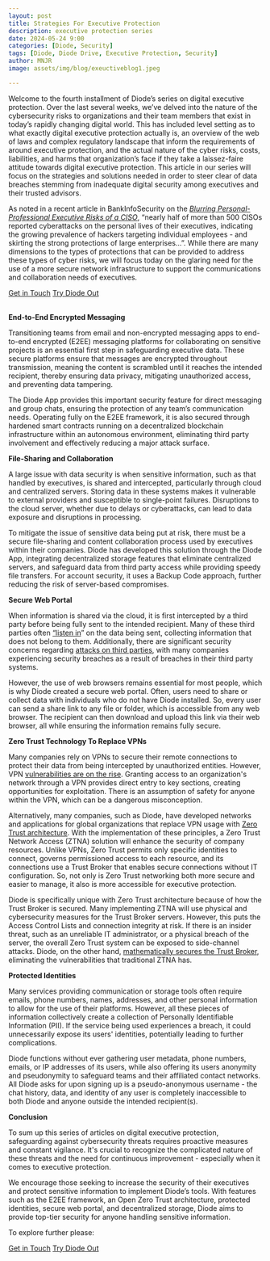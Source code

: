 ```yaml
---
layout: post
title: Strategies For Executive Protection
description: executive protection series
date: 2024-05-24 9:00
categories: [Diode, Security]
tags: [Diode, Diode Drive, Executive Protection, Security]
author: MNJR
image: assets/img/blog/exeuctiveblog1.jpeg

---
```

Welcome to the fourth installment of Diode’s series on digital executive protection. Over the last several weeks, we’ve delved into the nature of the cybersecurity risks to organizations and their team members that exist in today’s rapidly changing digital world. This has included level setting as to what exactly digital executive protection actually is, an overview of the web of laws and complex regulatory landscape that inform the requirements of around executive protection, and the actual nature of the cyber risks, costs, liabilities, and harms that organization’s face if they take a laissez-faire attitude towards digital executive protection. This article in our series will focus on the strategies and solutions needed in order to steer clear of data breaches stemming from inadequate digital security among executives and their trusted advisors.

As noted in a recent article in BankInfoSecurity on the [_Blurring Personal-Professional Executive Risks of a CISO_](https://www.bankinfosecurity.com/rsa-conference-2024-chris-pierson-a-25049), “nearly half of more than 500 CISOs reported cyberattacks on the personal lives of their executives, indicating the growing prevalence of hackers targeting individual employees - and skirting the strong protections of large enterprises…”. While there are many dimensions to the types of protections that can be provided to address these types of cyber risks, we will focus today on the glaring need for the use of a more secure network infrastructure to support the communications and collaboration needs of executives.   
<br>
<div class="story__buttons">
  <a href="{{"https://contactdiode.paperform.co"}}" class="btn" target="">Get in Touch</a>
  <a href="#download-app" class="btn popup-open" target="">Try Diode Out</a>
</div>
<br>

**End-to-End Encrypted Messaging**

Transitioning teams from email and non-encrypted messaging apps to end-to-end encrypted (E2EE) messaging platforms for collaborating on sensitive projects is an essential first step in safeguarding executive data. These secure platforms ensure that messages are encrypted throughout transmission, meaning the content is scrambled until it reaches the intended recipient, thereby ensuring data privacy, mitigating unauthorized access, and preventing data tampering.

The Diode App provides this important security feature for direct messaging and group chats, ensuring the protection of any team’s communication needs. Operating fully on the E2EE framework, it is also secured through hardened smart contracts running on a decentralized blockchain infrastructure within an autonomous environment, eliminating third party involvement and effectively reducing a major attack surface.  

**File-Sharing and Collaboration**

A large issue with data security is when sensitive information, such as that handled by executives, is shared and intercepted, particularly through cloud and centralized servers. Storing data in these systems makes it vulnerable to external providers and susceptible to single-point failures. Disruptions to the cloud server, whether due to delays or cyberattacks, can lead to data exposure and disruptions in processing.

To mitigate the issue of sensitive data being put at risk, there must be a secure file-sharing and content collaboration process used by executives within their companies. Diode has developed this solution through the Diode App, integrating decentralized storage features that eliminate centralized servers, and safeguard data from third party access while providing speedy file transfers. For account security, it uses a Backup Code approach, further reducing the risk of server-based compromises. 

**Secure Web Portal**

When information is shared via the cloud, it is first intercepted by a third party before being fully sent to the intended recipient. Many of these third parties often [“listen in](https://www.pcmag.com/news/what-does-big-tech-know-about-you-basically-everything)” on the data being sent, collecting information that does not belong to them. Additionally, there are significant security concerns regarding [attacks on third parties](https://senhasegura.com/blog/post/third-party-access-a-problem-for-todays-organizations), with many companies experiencing security breaches as a result of breaches in their third party systems.

However, the use of web browsers remains essential for most people, which is why Diode created a secure web portal. Often, users need to share or collect data with individuals who do not have Diode installed. So, every user can send a share link to any file or folder, which is accessible from any web browser. The recipient can then download and upload this link via their web browser, all while ensuring the information remains fully secure.

**Zero Trust Technology To Replace VPNs**

Many companies rely on VPNs to secure their remote connections to protect their data from being intercepted by unauthorized entities. However, VPN [vulnerabilities are on the rise](https://www.top10vpn.com/research/vpn-vulnerabilities/). Granting access to an organization's network through a VPN provides direct entry to key sections, creating opportunities for exploitation. There is an assumption of safety for anyone within the VPN, which can be a dangerous misconception. 

Alternatively, many companies, such as Diode, have developed networks and applications for global organizations that replace VPN usage with [Zero Trust architecture](https://diode.io/blog/pillars-of-zero-trust). With the implementation of these principles, a Zero Trust Network Access (ZTNA) solution will enhance the security of company resources. Unlike VPNs, Zero Trust permits only specific identities to connect, governs permissioned access to each resource, and its connections use a Trust Broker that enables secure connections without IT configuration. So, not only is Zero Trust networking both more secure and easier to manage, it also is more accessible for executive protection.

Diode is specifically unique with Zero Trust architecture because of how the Trust Broker is secured. Many implementing ZTNA will use physical and cybersecurity measures for the Trust Broker servers. However, this puts the Access Control Lists and connection integrity at risk. If there is an insider threat, such as an unreliable IT administrator, or a physical breach of the server, the overall Zero Trust system can be exposed to side-channel attacks. Diode, on the other hand, [mathematically secures the Trust Broker](https://diode.io/blog/trust-broker-security), eliminating the vulnerabilities that traditional ZTNA has. 

**Protected Identities**

Many services providing communication or storage tools often require emails, phone numbers, names, addresses, and other personal information to allow for the use of their platforms. However, all these pieces of information collectively create a collection of Personally Identifiable Information (PII). If the service being used experiences a breach, it could unnecessarily expose its users' identities, potentially leading to further complications.

Diode functions without ever gathering user metadata, phone numbers, emails, or IP addresses of its users, while also offering its users anonymity and pseudonymity to safeguard teams and their affiliated contact networks. All Diode asks for upon signing up is a pseudo-anonymous username - the chat history, data, and identity of any user is completely inaccessible to both Diode and anyone outside the intended recipient(s).  

**Conclusion**

To sum up this series of articles on digital executive protection, safeguarding against cybersecurity threats requires proactive measures and constant vigilance. It's crucial to recognize the complicated nature of these threats and the need for continuous improvement - especially when it comes to executive protection. 

We encourage those seeking to increase the security of their executives and protect sensitive information to implement Diode’s tools. With features such as the E2EE framework, an Open Zero Trust architecture, protected identities, secure web portal, and decentralized storage, Diode aims to provide top-tier security for anyone handling sensitive information.

To explore further please:
<div class="story__buttons">
  <a href="{{"https://contactdiode.paperform.co"}}" class="btn" target="">Get in Touch</a>
  <a href="#download-app" class="btn popup-open" target="">Try Diode Out</a>
</div>
